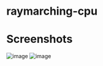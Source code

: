 # raymarching-cpu

# Screenshots
![image](https://user-images.githubusercontent.com/71175311/137617895-8b795d34-ec09-4b94-8288-1e9e2fd044fd.png)
![image](https://user-images.githubusercontent.com/71175311/137617931-1bed5162-3713-4de6-b08e-10cf1c130f26.png)
